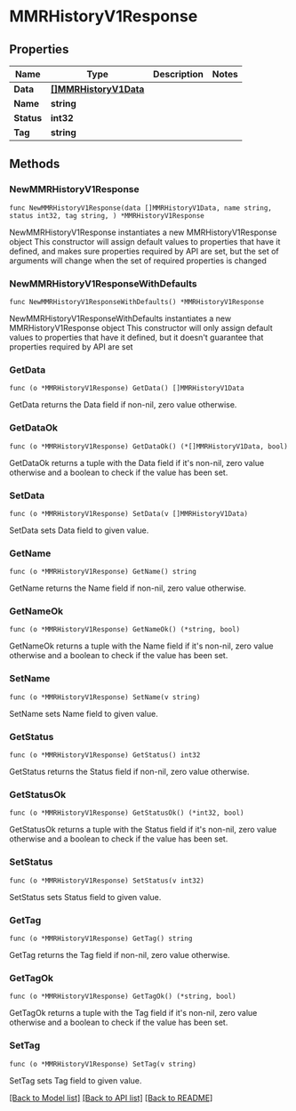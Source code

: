 # MMRHistoryV1Response

## Properties

Name | Type | Description | Notes
------------ | ------------- | ------------- | -------------
**Data** | [**[]MMRHistoryV1Data**](MMRHistoryV1Data.md) |  | 
**Name** | **string** |  | 
**Status** | **int32** |  | 
**Tag** | **string** |  | 

## Methods

### NewMMRHistoryV1Response

`func NewMMRHistoryV1Response(data []MMRHistoryV1Data, name string, status int32, tag string, ) *MMRHistoryV1Response`

NewMMRHistoryV1Response instantiates a new MMRHistoryV1Response object
This constructor will assign default values to properties that have it defined,
and makes sure properties required by API are set, but the set of arguments
will change when the set of required properties is changed

### NewMMRHistoryV1ResponseWithDefaults

`func NewMMRHistoryV1ResponseWithDefaults() *MMRHistoryV1Response`

NewMMRHistoryV1ResponseWithDefaults instantiates a new MMRHistoryV1Response object
This constructor will only assign default values to properties that have it defined,
but it doesn't guarantee that properties required by API are set

### GetData

`func (o *MMRHistoryV1Response) GetData() []MMRHistoryV1Data`

GetData returns the Data field if non-nil, zero value otherwise.

### GetDataOk

`func (o *MMRHistoryV1Response) GetDataOk() (*[]MMRHistoryV1Data, bool)`

GetDataOk returns a tuple with the Data field if it's non-nil, zero value otherwise
and a boolean to check if the value has been set.

### SetData

`func (o *MMRHistoryV1Response) SetData(v []MMRHistoryV1Data)`

SetData sets Data field to given value.


### GetName

`func (o *MMRHistoryV1Response) GetName() string`

GetName returns the Name field if non-nil, zero value otherwise.

### GetNameOk

`func (o *MMRHistoryV1Response) GetNameOk() (*string, bool)`

GetNameOk returns a tuple with the Name field if it's non-nil, zero value otherwise
and a boolean to check if the value has been set.

### SetName

`func (o *MMRHistoryV1Response) SetName(v string)`

SetName sets Name field to given value.


### GetStatus

`func (o *MMRHistoryV1Response) GetStatus() int32`

GetStatus returns the Status field if non-nil, zero value otherwise.

### GetStatusOk

`func (o *MMRHistoryV1Response) GetStatusOk() (*int32, bool)`

GetStatusOk returns a tuple with the Status field if it's non-nil, zero value otherwise
and a boolean to check if the value has been set.

### SetStatus

`func (o *MMRHistoryV1Response) SetStatus(v int32)`

SetStatus sets Status field to given value.


### GetTag

`func (o *MMRHistoryV1Response) GetTag() string`

GetTag returns the Tag field if non-nil, zero value otherwise.

### GetTagOk

`func (o *MMRHistoryV1Response) GetTagOk() (*string, bool)`

GetTagOk returns a tuple with the Tag field if it's non-nil, zero value otherwise
and a boolean to check if the value has been set.

### SetTag

`func (o *MMRHistoryV1Response) SetTag(v string)`

SetTag sets Tag field to given value.



[[Back to Model list]](../README.md#documentation-for-models) [[Back to API list]](../README.md#documentation-for-api-endpoints) [[Back to README]](../README.md)


